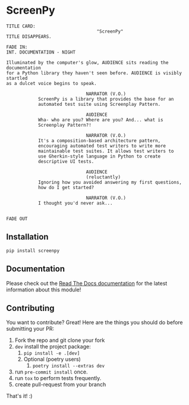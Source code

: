 ScreenPy
========
```
TITLE CARD:
                                  "ScreenPy"
TITLE DISAPPEARS.
                                                                      FADE IN:
INT. DOCUMENTATION - NIGHT

Illuminated by the computer's glow, AUDIENCE sits reading the documentation
for a Python library they haven't seen before. AUDIENCE is visibly startled
as a dulcet voice begins to speak.

                              NARRATOR (V.O.)
            ScreenPy is a library that provides the base for an
            automated test suite using Screenplay Pattern.

                              AUDIENCE
            Wha- who are you? Where are you? And... what is
            Screenplay Pattern?!

                              NARRATOR (V.O.)
            It's a composition-based architecture pattern,
            encouraging automated test writers to write more
            maintainable test suites. It allows test writers to
            use Gherkin-style language in Python to create
            descriptive UI tests.

                              AUDIENCE
                              (reluctantly)
            Ignoring how you avoided answering my first questions,
            how do I get started?

                              NARRATOR (V.O.)
            I thought you'd never ask...

                                                                      FADE OUT
```


Installation
------------
    pip install screenpy


Documentation
----------
Please check out the [Read The Docs documentation](https://screenpy-docs.readthedocs.io/en/latest/) for the latest information about this module!


Contributing
------------
You want to contribute? Great! Here are the things you should do before submitting your PR:

1. Fork the repo and git clone your fork
3. `dev` install the project package:
   1. `pip install -e .[dev]` 
   2. Optional (poetry users)
      1. `poetry install --extras dev`
4. run `pre-commit install` once.
5. run `tox` to perform tests frequently.
6. create pull-request from your branch

That's it! :)
